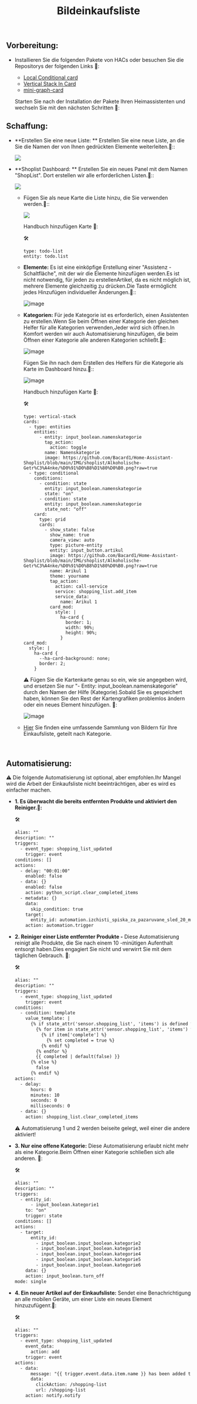 <h1 align="center">Bildeinkaufsliste</h1>

<br>

##  Vorbereitung:
- Installieren Sie die folgenden Pakete von HACs oder besuchen Sie die Repositorys der folgenden Links 🔽:
  - [Local Conditional card](https://github.com/PiotrMachowski/Home-Assistant-Lovelace-Local-Conditional-card)
  - [Vertical Stack In Card](https://github.com/ofekashery/vertical-stack-in-card)
  - [mini-graph-card](https://github.com/kalkih/mini-graph-card)

  Starten Sie nach der Installation der Pakete Ihren Heimassistenten und wechseln Sie mit den nächsten Schritten 🔽:

## Schaffung:
- **Erstellen Sie eine neue Liste: ** Erstellen Sie eine neue Liste, an die Sie die Namen der von Ihnen gedrückten Elemente weiterleiten.🔽::
  
  <img align="center" src="https://github.com/Bacard1/HomeAssistant-Bulgaria/blob/main/Statik/IMG/GIF/create_list.gif?raw=true">      

- **Shoplist Dashboard: ** Erstellen Sie ein neues Panel mit dem Namen "ShopList". Dort erstellen wir alle erforderlichen Listen.🔽::


  <img align="center" src="https://github.com/Bacard1/HomeAssistant-Bulgaria/blob/main/Statik/IMG/GIF/create_shoplist_dashboard.gif?raw=true">  
  
  - Fügen Sie als neue Karte die Liste hinzu, die Sie verwenden werden.🔽::
    
    <img align="center" src="https://github.com/user-attachments/assets/62fe909f-7019-4958-8b1c-4187b441959a">

    Handbuch hinzufügen Karte 🔽:
    
    🛠️
    
        type: todo-list
        entity: todo.list

  - **Elemente:** Es ist eine einköpfige Erstellung einer "Assistenz -Schaltfläche", mit der wir die Elemente hinzufügen werden.Es ist nicht notwendig, für jeden zu erstellenArtikel, da es nicht möglich ist, mehrere Elemente gleichzeitig zu drücken.Die Taste ermöglicht jedes Hinzufügen individueller Änderungen.🔽::

    ![image](https://github.com/Bacard1/HomeAssistant-Bulgaria/blob/main/Statik/IMG/GIF/create_button_helper.gif?raw=true)
    
   
  - **Kategorien:** Für jede Kategorie ist es erforderlich, einen Assistenten zu erstellen.Wenn Sie beim Öffnen einer Kategorie den gleichen Helfer für alle Kategorien verwenden,Jeder wird sich öffnen.In Komfort werden wir auch Automatisierung hinzufügen, die beim Öffnen einer Kategorie alle anderen Kategorien schließt.🔽::
    
    ![image](https://github.com/Bacard1/HomeAssistant-Bulgaria/blob/main/Statik/IMG/GIF/create_Namenskategorie_helpers.gif?raw=true)

    Fügen Sie ihn nach dem Erstellen des Helfers für die Kategorie als Karte im Dashboard hinzu.🔽::

    ![image](https://github.com/Bacard1/HomeAssistant-Bulgaria/blob/main/Statik/IMG/GIF/shoplist_und_kategodie.gif?raw=true)

    Handbuch hinzufügen Karte 🔽:

    🛠️
    
        type: vertical-stack
        cards:
          - type: entities
            entities:
              - entity: input_boolean.namenskategorie
                tap_action:
                  action: toggle
                name: Namenskategorie
                image: https://github.com/Bacard1/Home-Assistant-Shoplist/blob/main/IMG/shoplist/Alkoholische-Getr%C3%A4nke/%D0%91%D0%B8%D1%80%D0%B0.png?raw=true
          - type: conditional
            conditions:
              - condition: state
                entity: input_boolean.namenskategorie
                state: "on"
              - condition: state
                entity: input_boolean.namenskategorie
                state_not: "off"
            card:
              type: grid
              cards:
                - show_state: false
                  show_name: true
                  camera_view: auto
                  type: picture-entity
                  entity: input_button.artikul
                  image: https://github.com/Bacard1/Home-Assistant-Shoplist/blob/main/IMG/shoplist/Alkoholische-Getr%C3%A4nke/%D0%91%D0%B8%D1%80%D0%B0.png?raw=true
                  name: Arikul 1
                  theme: yourname
                  tap_action:
                    action: call-service
                    service: shopping_list.add_item
                    service_data:
                      name: Arikul 1
                  card_mod:
                    style: |
                      ha-card {                
                        border: 1;
                        width: 90%;
                        height: 90%;    
                      }              
        card_mod:
          style: |
            ha-card {
              --ha-card-background: none;
              border: 2; 
            }
    
      ⚠️ Fügen Sie die Kartenkarte genau so ein, wie sie angegeben wird, und ersetzen Sie nur "- Entity: input_boolean.namenskategorie" durch den Namen der Hilfe (Kategorie).Sobald Sie es gespeichert haben, können Sie den Rest der Kartengrafiken problemlos ändern oder ein neues Element hinzufügen. 🔽:
  
  
      ![image](https://github.com/Bacard1/HomeAssistant-Bulgaria/blob/main/Statik/IMG/GIF/kategorie_card_edit.gif?raw=true)
    
  - [Hier](https://github.com/Bacard1/HomeAssistant-Bulgaria/tree/main/Statik/Projekts/Home-Assistant-Shoplist/IMG) Sie finden eine umfassende Sammlung von Bildern für Ihre Einkaufsliste, geteilt nach Kategorie.
<br>

##  Automatisierung:

  ⚠️ Die folgende Automatisierung ist optional, aber empfohlen.Ihr Mangel wird die Arbeit der Einkaufsliste nicht beeinträchtigen, aber es wird es einfacher machen.

- **1. Es überwacht die bereits entfernten Produkte und aktiviert den Reiniger.🔽:**

   🛠️
  ```html  
  alias: ""
  description: ""
  triggers:
    - event_type: shopping_list_updated
      trigger: event
  conditions: []
  actions:
    - delay: "00:01:00"
      enabled: false
    - data: {}
      enabled: false
      action: python_script.clear_completed_items
    - metadata: {}
      data:
        skip_condition: true
      target:
        entity_id: automation.izchisti_spiska_za_pazaruvane_sled_20_minuti
      action: automation.trigger
  ```

- **2. Reiniger einer Liste entfernter Produkte -** Diese Automatisierung reinigt alle Produkte, die Sie nach einem 10 -minütigen Aufenthalt entsorgt haben.Dies engagiert Sie nicht und verwirrt Sie mit dem täglichen Gebrauch. 🔽:

   🛠️
  ```html
  alias: ""
  description: ""
  triggers:
    - event_type: shopping_list_updated
      trigger: event
  conditions:
    - condition: template
      value_template: |
        {% if state_attr('sensor.shopping_list', 'items') is defined %}
          {% for item in state_attr('sensor.shopping_list', 'items') %}
            {% if item['complete'] %}
              {% set completed = true %}
            {% endif %}
          {% endfor %}
          {{ completed | default(false) }}
        {% else %}
          false
        {% endif %}
  actions:
    - delay:
        hours: 0
        minutes: 10
        seconds: 0
        milliseconds: 0
    - data: {}
      action: shopping_list.clear_completed_items
  ```

  ⚠️ Automatisierung 1 und 2 werden beiseite gelegt, weil einer die andere aktiviert!

- **3. Nur eine offene Kategorie:** Diese Automatisierung erlaubt nicht mehr als eine Kategorie.Beim Öffnen einer Kategorie schließen sich alle anderen. 🔽:

   🛠️
  ```html
  alias: ""
  description: ""
  triggers:
    - entity_id:
        - input_boolean.kategorie1
      to: "on"
      trigger: state
  conditions: []
  actions:
    - target:
        entity_id:
          - input_boolean.input_boolean.kategorie2
          - input_boolean.input_boolean.kategorie3
          - input_boolean.input_boolean.kategorie4
          - input_boolean.input_boolean.kategorie5
          - input_boolean.input_boolean.kategorie6
      data: {}
      action: input_boolean.turn_off
  mode: single
  ```
  
- **4. Ein neuer Artikel auf der Einkaufsliste:** Sendet eine Benachrichtigung an alle mobilen Geräte, um einer Liste ein neues Element hinzuzufügenт.🔽:

  🛠️
  ```html
  alias: ""
  triggers:
    - event_type: shopping_list_updated
      event_data:
        action: add
      trigger: event
  actions:
    - data:
        message: "{{ trigger.event.data.item.name }} has been added to the shopping list"
        data:
          clickAction: /shopping-list
          url: /shopping-list
      action: notify.notify
    ```  
